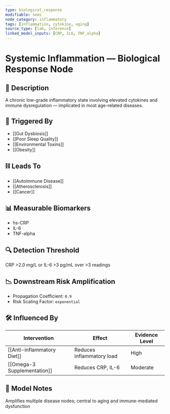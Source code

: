 ```yaml
---
type: biological_response
modifiable: semi
node_category: inflammatory
tags: [inflammation, cytokine, aging]
source_type: [lab, inference]
linked_model_inputs: [CRP, IL6, TNF_alpha]
---
```


# Systemic Inflammation — Biological Response Node

## 🧪 Description
A chronic low-grade inflammatory state involving elevated cytokines and immune dysregulation — implicated in most age-related diseases.

## 🔁 Triggered By
- [[Gut Dysbiosis]]
- [[Poor Sleep Quality]]
- [[Environmental Toxins]]
- [[Obesity]]

## ⛓ Leads To
- [[Autoimmune Disease]]
- [[Atherosclerosis]]
- [[Cancer]]

## 📊 Measurable Biomarkers
- hs-CRP
- IL-6
- TNF-alpha

## 🔍 Detection Threshold
CRP >2.0 mg/L or IL-6 >3 pg/mL over >3 readings

## 📉 Downstream Risk Amplification
- Propagation Coefficient: `0.9`
- Risk Scaling Factor: `exponential`

## 🛠 Influenced By
| Intervention         | Effect       | Evidence Level |
|----------------------|--------------|----------------|
| [[Anti-inflammatory Diet]] | Reduces inflammatory load | High     |
| [[Omega-3 Supplementation]] | Reduces CRP, IL-6 | Moderate     |

## 🧠 Model Notes
Amplifies multiple disease nodes; central to aging and immune-mediated dysfunction

